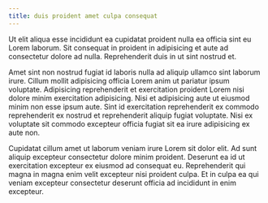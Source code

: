 ```yaml
---
title: duis proident amet culpa consequat
---
```


Ut elit aliqua esse incididunt ea cupidatat proident nulla ea officia sint eu Lorem laborum. Sit consequat in proident in adipisicing et aute ad consectetur dolore ad nulla. Reprehenderit duis in ut sint nostrud et.

Amet sint non nostrud fugiat id laboris nulla ad aliquip ullamco sint laborum irure. Cillum mollit adipisicing officia Lorem anim ut pariatur ipsum voluptate. Adipisicing reprehenderit et exercitation proident Lorem nisi dolore minim exercitation adipisicing. Nisi et adipisicing aute ut eiusmod minim non esse ipsum aute. Sint id exercitation reprehenderit ex commodo reprehenderit ex nostrud et reprehenderit aliquip fugiat voluptate. Nisi ex voluptate sit commodo excepteur officia fugiat sit ea irure adipisicing ex aute non.

Cupidatat cillum amet ut laborum veniam irure Lorem sit dolor elit. Ad sunt aliquip excepteur consectetur dolore minim proident. Deserunt ea id ut exercitation excepteur ex eiusmod ad consequat eu. Reprehenderit qui magna in magna enim velit excepteur nisi proident culpa. Et in culpa ea qui veniam excepteur consectetur deserunt officia ad incididunt in enim excepteur.
